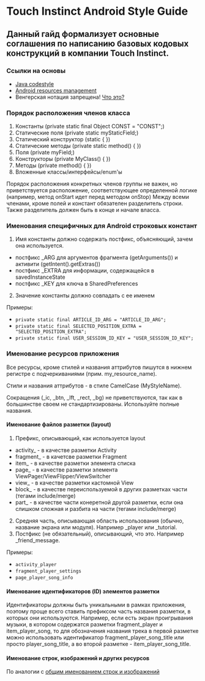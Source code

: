 # Touch Instinct Android Style Guide

## Данный гайд формализует основные соглашения по написанию базовых кодовых конструкций в компании Touch Instinct.


### Ссылки на основы
  - [Java codestyle](https://google-styleguide.googlecode.com/svn-history/r130/trunk/javaguide.html)
  - [Android resources management](http://developer.android.com/intl/ru/guide/topics/resources/index.html)
  - Венгерская нотация запрещена! [Что это?](https://ru.wikipedia.org/wiki/%D0%92%D0%B5%D0%BD%D0%B3%D0%B5%D1%80%D1%81%D0%BA%D0%B0%D1%8F_%D0%BD%D0%BE%D1%82%D0%B0%D1%86%D0%B8%D1%8F)
 
### Порядок расположения членов класса
1. Константы (private static final Object CONST = "CONST";)
2. Статические поля (private static myStaticField;)
3. Статический конструктор (static { })
4. Статические методы (private static method() { })
5. Поля (private myField;)
6. Конструкторы (private MyClass() { })
7. Методы (private method() { })
8. Вложенные классы/интерфейсы/enum'ы

Порядок расположения конкретных членов группы не важен, но приветствуется расположение, соответствующее определенной логике (например, метод onStart идет перед методом onStop)
Между всеми членами, кроме полей и констант обязателен разделитель строки. Также разделитель должен быть в конце и начале власса.

### Именования специфичных для Android строковых констант
1. Имя константы должно содержать постфикс, объясняющий, зачем она используется.
  - постфикс _ARG для аргументов фрагмента (getArguments()) и активити (getIntent().getExtras())
  - постфикс _EXTRA для информации, содержащейся в savedInstanceState
  - постфикс _KEY для ключа в SharedPreferences
2. Значение константы должно совпадать с ее именем

Примеры:
  - `private static final ARTICLE_ID_ARG = "ARTICLE_ID_ARG";`
  - `private static final SELECTED_POSITION_EXTRA = "SELECTED_POSITION_EXTRA";`
  - `private static final USER_SESSION_ID_KEY = "USER_SESSION_ID_KEY";`

### Именование ресурсов приложения
Все ресурсы, кроме стилей и названия аттрибутов пишутся в нижнем регистре с подчеркиваниями (прим. my_resource_name).

Стили и названия аттрибутов - в стиле CamelCase (MyStyleName).

Сокращения (_ic, _btn, _lft, _rect, _bg) не приветствуются, так как в большинстве своем не стандартизированы. Используйте полные названия.

#### Именование файлов разметки (layout)
1. Префикс, описывающий, как используется layout
 - activity_ - в качестве разметки Activity
 - fragment_ - в качетсве разметки Fragment
 - item_ - в качестве разметки элемента списка
 - page_ - в качестве разметки элемента ViewPager/ViewFlipper/ViewSwitcher
 - view_ - в качестве разметки кастомной View
 - block_ - в качестве переиспользуемой в других разметках части (тегами include/merge)
 - part_ - в качестве части конеретной другой разметки, если она слишком сложная и разбита на части (тегами include/merge)
2. Средняя часть, описывающая область использования (обычно, название экрана или модуля). Например _player или _tutorial.
3. Постфикс (не обязательный), описывающий, что это. Например _friend_message.
 
Примеры:
  - `activity_player`
  - `fragment_player_settings`
  - `page_player_song_info`

#### Именование идентификаторов (ID) элементов разметки
Идентификаторы должны быть уникальными в рамках приложения, поэтому проще всего ставить префиксом часть названия разметки, в которых они используются. Например, если есть экран проигрывания музыки, в котором содержатся разметки fragment_player и item_player_song, то для обозначения названия трека в первой разметке можно использовать идентификатор fragment_player_song_title или просто player_song_title, а во второй разметке - item_player_song_title.

#### Именование строк, изображений и других ресурсов
По аналогии с [общим именованием строк и изображений](https://github.com/TouchInstinct/Styleguide/blob/master/Strings-And-Images-Naming-Rules.md)
